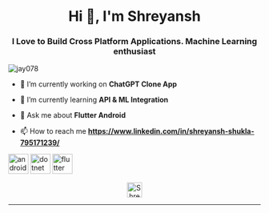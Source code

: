 <h1 align="center">Hi 👋, I'm Shreyansh</h1>
<h3 align="center">I Love to Build Cross Platform Applications. 
Machine Learning enthusiast</h3>

<p align="left"> <img src="https://komarev.com/ghpvc/?username=jay078" alt="jay078" /> </p>

- 🔭 I’m currently working on **ChatGPT Clone App**

- 🌱 I’m currently learning **API & ML Integration**

- 💬 Ask me about **Flutter Android**

- 📫 How to reach me **https://www.linkedin.com/in/shreyansh-shukla-795171239/**

<p align="left"><img src="https://devicons.github.io/devicon/devicon.git/icons/android/android-original-wordmark.svg" alt="android" width="40" height="40"/> <img src="https://devicons.github.io/devicon/devicon.git/icons/dot-net/dot-net-original-wordmark.svg" alt="dotnet" width="40" height="40"/> <img src="https://www.vectorlogo.zone/logos/flutterio/flutterio-icon.svg" alt="flutter" width="40" height="40"/></p>



<p align="center">
<a href="https://www.linkedin.com/in/shreyansh-shukla-795171239/" target="blank"><img align="center" src="https://cdn.jsdelivr.net/npm/simple-icons@3.0.1/icons/instagram.svg" alt="Shreyansh" height="30" width="30" /></a>
</p>

----
